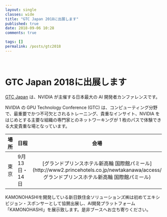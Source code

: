 ```yaml
---
layout: single
classes: wide
title: "GTC Japan 2018に出展します"
published: true
date: 2018-09-06 10:28
comments: true

tags: []
permalink: /posts/gtc2018
---
```

&nbsp;

<h1>GTC Japan 2018に出展します</h1>

[GTC Japan](https://www.nvidia.com/ja-jp/gtc/ "GTC Japan") は、NVIDIA が主催する日本最大の AI 開発者カンファレンスです。

NVIDIA の GPU Technology Conference (GTC) は、コンピューティング分野で、最重要でかつ不可欠とされるトレーニング、貴重なインサイト、NVIDIA をはじめとする主要な組織の専門家とのネットワーキングが 1 枚のパスで体験できる大変貴重な場となっています。

<!--more-->

<table>
<thead>
<tr>
<th style="text-align: left;">場所</th>
<th style="text-align: left;">日程</th>
<th style="text-align: center;">会場</th>
</tr>
</thead>
<tbody>
<tr>
<td style="text-align: left;">東京</td>
<td style="text-align: left;">9月13日・14日</td>
<td style="text-align: center;">[グランドプリンスホテル新高輪 国際館パミール](http://www2.princehotels.co.jp/newtakanawa/access/ グランドプリンスホテル新高輪 国際館パミール)</td>
</tr>
</tbody>
</table>

KAMONOHASHIを開発している新日鉄住金ソリューションズ㈱は初めてエキシビジョン・スポンサーとして協賛出展し、AI開発プラットフォーム「KAMONOHASHI」を展示致します。是非ブースへお立ち寄りください。





